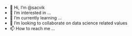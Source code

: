 - 👋 Hi, I’m @sacvik
- 👀 I’m interested in ...
- 🌱 I’m currently learning ...
- 💞️ I’m looking to collaborate on data science related values
- 📫 How to reach me ...

<!---
sacvik/sacvik is a ✨ special ✨ repository because its `README.md` (this file) appears on your GitHub profile.
You can click the Preview link to take a look at your changes.
--->
